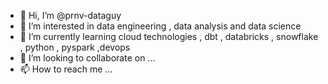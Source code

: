 - 👋 Hi, I’m @prnv-dataguy
- 👀 I’m interested in data engineering , data analysis and data science
- 🌱 I’m currently learning cloud technologies , dbt , databricks , snowflake , python , pyspark ,devops
- 💞️ I’m looking to collaborate on ...
- 📫 How to reach me ...

<!---
prnv-dataguy/prnv-dataguy is a ✨ special ✨ repository because its `README.md` (this file) appears on your GitHub profile.
You can click the Preview link to take a look at your changes.
--->
